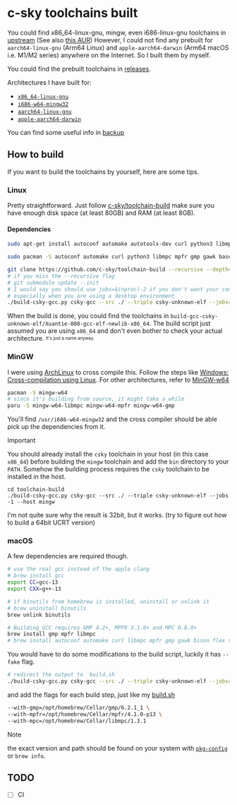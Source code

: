 # c-sky toolchains built

You could find x86_64-linux-gnu, mingw, even i686-linux-gnu toolchains in [upstream](https://occ.t-head.cn/community/download?id=3885366095506644992) (See also [this AUR](https://aur.archlinux.org/packages/csky-toolchain-bin))
However, I could not find any prebuilt for `aarch64-linux-gnu` (Arm64 Linux) and `apple-aarch64-darwin` (Arm64 macOS i.e. M1/M2 series) anywhere on the Internet. So I built them by myself.

You could find the prebuilt toolchains in [releases](https://github.com/crosstyan/Xuantie-800-gcc-elf-newlib-prebuilt/releases/tag/v0.1).

Architectures I have built for:

- [`x86_64-linux-gnu`](https://github.com/crosstyan/Xuantie-800-gcc-elf-newlib-prebuilt/releases/tag/v0.1.1)
- [`i686-w64-mingw32`](https://github.com/crosstyan/Xuantie-800-gcc-elf-newlib-prebuilt/releases/tag/v0.1.1)
- [`aarch64-linux-gnu`](https://github.com/crosstyan/Xuantie-800-gcc-elf-newlib-prebuilt/releases/tag/v0.1)
- [`apple-aarch64-darwin`](https://github.com/crosstyan/Xuantie-800-gcc-elf-newlib-prebuilt/releases/tag/v0.1)

You can find some useful info in [backup](https://github.com/crosstyan/Xuantie-800-gcc-elf-newlib-prebuilt/releases/tag/v0.00)

## How to build

If you want to build the toolchains by yourself, here are some tips.

### Linux

Pretty straightforward. Just follow [c-sky/toolchain-build](https://github.com/c-sky/toolchain-build) make sure you have enough disk space (at least 80GB) and RAM (at least 8GB).

#### Dependencies

```bash
sudo apt-get install autoconf automake autotools-dev curl python3 libmpc-dev libmpfr-dev libgmp-dev gawk build-essential bison flex texinfo gperf libtool patchutils bc zlib1g-dev libexpat-dev
```

```bash
sudo pacman -S autoconf automake curl python3 libmpc mpfr gmp gawk base-devel bison flex texinfo gperf libtool patchutils bc zlib expat
```

```bash
git clone https://github.com/c-sky/toolchain-build --recursive --depth=1
# if you miss the --recursive flag
# git submodule update --init
# I would say you should use jobs=$(nproc)-2 if you don't want your computer to freeze
# especially when you are using a desktop environment
./build-csky-gcc.py csky-gcc --src ./ --triple csky-unknown-elf --jobs=-1
```

When the build is done, you could find the toolchains in
`build-gcc-csky-unknown-elf/Xuantie-800-gcc-elf-newlib-x86_64`. The build script
just assumed you are using `x86_64` and don't even bother to check your actual
architecture. <sup><sub>It's just a name anyway.</sub></sup>

### MinGW

I were using [ArchLinux](https://archlinux.org) to cross compile this. Follow the steps like [Windows: Cross-compilation using Linux](https://www.wireshark.org/docs/wsdg_html_chunked/ChSetupCross.html). For other architectures, refer to [MinGW-w64](https://www.mingw-w64.org/downloads/)

```bash
pacman -S mingw-w64
# since it's building from source, it might take a while
paru -S mingw-w64-libmpc mingw-w64-mpfr mingw-w64-gmp
```

You'll find `/usr/i686-w64-mingw32` and the cross compiler should be able pick up the dependencies from it.

> [!IMPORTANT]
> You should already install the `csky` toolchain in your host (in this case `x86_64`) before building the `mingw` toolchain and add the `bin` directory to your `PATH`. Somehow the building process requires the `csky` toolchain to be installed in the host.

```
cd toolchain-build
./build-csky-gcc.py csky-gcc --src ./ --triple csky-unknown-elf --jobs -1 --host mingw
```

I'm not quite sure why the result is 32bit, but it works. (try to figure out how to build a 64bit UCRT version)

### macOS

A few dependencies are required though.

```bash
# use the real gcc instead of the apple clang
# brew install gcc
export CC=gcc-13
export CXX=g++-13

# if binutils from homebrew is installed, uninstall or unlink it
# brew uninstall binutils
brew unlink binutils

# Building GCC requires GMP 4.2+, MPFR 3.1.0+ and MPC 0.8.0+
brew install gmp mpfr libmpc
# brew install autoconf automake curl libmpc mpfr gmp gawk bison flex texinfo gperf libtool patchutils bc zlib expat
```

You would have to do some modifications to the build script, luckily it has `--fake` flag.

```bash
# redirect the output to `build.sh`
./build-csky-gcc.py csky-gcc --src ./ --triple csky-unknown-elf --jobs=-1 --fake >> build.sh
```

and add the flags for each build step, just like my [build.sh](build.sh)

```bash
--with-gmp=/opt/homebrew/Cellar/gmp/6.2.1_1 \
--with-mpfr=/opt/homebrew/Cellar/mpfr/4.1.0-p13 \
--with-mpc=/opt/homebrew/Cellar/libmpc/1.3.1
```

> [!NOTE]
> the exact version and path should be found on your system with [`pkg-config`](https://en.wikipedia.org/wiki/Pkg-config) or `brew info`.

## TODO

- [ ] CI
